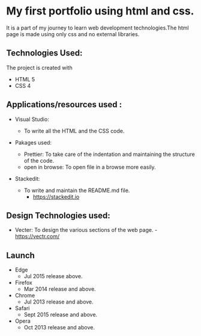 
# My first portfolio using html and css.

It is a part of my journey to learn web development technologies.The html page is made using only css and no external libraries.

## Technologies Used:
The project is created with

 - HTML 5
 - CSS 4

## Applications/resources used :

 - Visual Studio: 
	 - To write all the HTML and the CSS code.
		  
 - Pakages used:	 
	 -  Prettier: To take care of the indentation and maintaining the structure of the code.
	 - open in browse: To open file in a browse more easily.
 - Stackedit:
	 - To write and maintain the README.md file.
		 - https://stackedit.io

## Design Technologies used:

 - Vecter:       To design the various sections of the web page.
			- https://vectr.com/


## Launch
 

 - Edge 
	 - Jul 2015 release above.
 - Firefox 
	 - Mar 2014 release and above.
 - Chrome 
	 - Jul 2013 release and above.
- Safari
	- Sept 2015 release and above.
- Opera
	- Oct 2013 release and above.
<!--stackedit_data:
eyJoaXN0b3J5IjpbNzg5ODY0MjAyLC02MzE1MTYxNzIsMzkyND
Y4NzgzLC05NzkyNDQyNjUsLTIwOTQwMTI4MzRdfQ==
-->